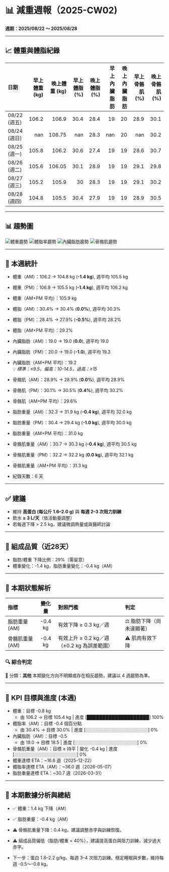 # 📊 減重週報（2025-CW02)

**週期：2025/08/22 ～ 2025/08/28**  

---

## 📈 體重與體脂紀錄

| 日期         |   早上體重 (kg) |   晚上體重 (kg) |   早上體脂 (%) |   晚上體脂 (%) |   早上內臟脂肪 |   晚上內臟脂肪 |   早上骨骼肌 (%) |   晚上骨骼肌 (%) |
|:-------------|----------------:|----------------:|---------------:|---------------:|---------------:|---------------:|-----------------:|-----------------:|
| 08/22 (週五) |           106.2 |          106.9  |           30.4 |           28.4 |             19 |             20 |             28.9 |             30.1 |
| 08/24 (週日) |           nan   |          106.75 |          nan   |           28.3 |            nan |             20 |            nan   |             30.2 |
| 08/25 (週一) |           105.8 |          106.2  |           30.6 |           27.4 |             19 |             19 |             28.6 |             30.7 |
| 08/26 (週二) |           105.6 |          106.05 |           30.1 |           28.9 |             19 |             19 |             29.1 |             29.8 |
| 08/27 (週三) |           105.2 |          105.9  |           30   |           28.3 |             19 |             19 |             29.1 |             30.2 |
| 08/28 (週四) |           104.8 |          105.5  |           30.4 |           27.9 |             19 |             19 |             28.9 |             30.5 |

---

## 📊 趨勢圖

![體重趨勢](2025-CW02_weight_trend.png)
![體脂率趨勢](2025-CW02_bodyfat_trend.png)
![內臟脂肪趨勢](2025-CW02_visceral_fat_trend.png)
![骨骼肌趨勢](2025-CW02_muscle_trend.png)

---

## 📌 本週統計

- 體重（AM）：106.2 → 104.8 kg  (**-1.4 kg**), 週平均 105.5 kg  
- 體重（PM）：106.9 → 105.5 kg  (**-1.4 kg**), 週平均 106.2 kg  
- 體重（AM+PM 平均）：105.9 kg  

- 體脂（AM）：30.4% → 30.4%  (**0.0%**), 週平均 30.3%  
- 體脂（PM）：28.4% → 27.9%  (**-0.5%**), 週平均 28.2%  
- 體脂（AM+PM 平均）：29.2%  

- 內臟脂肪（AM）：19.0 → 19.0  (**0.0**), 週平均 19.0  
- 內臟脂肪（PM）：20.0 → 19.0  (**-1.0**), 週平均 19.3  
- 內臟脂肪（AM+PM 平均）：19.2  
  💡 *標準：≤9.5，偏高：10-14.5，過高：≥15*  

- 骨骼肌（AM）：28.9% → 28.9%  (**0.0%**), 週平均 28.9%  
- 骨骼肌（PM）：30.1% → 30.5%  (**0.4%**), 週平均 30.2%  
- 骨骼肌（AM+PM 平均）：29.6%  

- 脂肪重量（AM）：32.3 → 31.9 kg  (**-0.4 kg**), 週平均 32.0 kg  
- 脂肪重量（PM）：30.4 → 29.4 kg  (**-1.0 kg**), 週平均 30.0 kg  
- 脂肪重量（AM+PM 平均）：31.0 kg  

- 骨骼肌重量（AM）：30.7 → 30.3 kg  (**-0.4 kg**), 週平均 30.5 kg  
- 骨骼肌重量（PM）：32.2 → 32.2 kg  (**0.0 kg**), 週平均 32.1 kg  
- 骨骼肌重量（AM+PM 平均）：31.3 kg  

- 紀錄天數：6 天

---

## ✅ 建議
- 維持 **高蛋白 (每公斤 1.6–2.0 g)** 與 **每週 2–3 次阻力訓練**  
- 飲水 **≥ 3 L/天**（依活動量調整）  
- 若每週下降 > 2.5 kg，建議微調熱量或與醫師討論  

---

## 🧪 組成品質（近28天）

- 脂肪/體重 下降比例：29%（需留意）  
- 體重變化：-1.4 kg，脂肪重量變化：-0.4 kg（AM）  

---


## 🧭 本期狀態解析

| 指標 | 變化量 | 對照門檻 | 判定 |
|:--|:--:|:--|:--|
| 脂肪重量 (AM) | -0.4 kg | 有效下降 ≥ 0.3 kg／週 | ⚖️ 脂肪下降（尚未達顯著） |
| 骨骼肌重量 (AM) | -0.4 kg | 有效上升 ≥ 0.2 kg／週（±0.2 kg 為誤差範圍） | ⚠️ 肌肉有效下降 |

### 🔍 綜合判定

🔵 分類：**其他**
本期變化方向不明顯或存在相反趨勢，建議以 4 週趨勢為準。


---

## 🎯 KPI 目標與進度 (本週)

- 體重：目標 -0.8 kg  
  - 由 106.2 → 目標 105.4 kg  | 進度 [████████████████████] 100%  
- 體脂率（AM）：目標 -0.4 個百分點  
  - 由 30.4% → 目標 30.0%  | 進度 [░░░░░░░░░░░░░░░░░░░░] 0%  
- 內臟脂肪（AM）：目標 -0.5  
  - 由 19.0 → 目標 18.5  | 進度 [░░░░░░░░░░░░░░░░░░░░] 0%  
- 骨骼肌重量（AM）：目標 ≥ 持平  | 變化 -0.4 kg  | 進度 [░░░░░░░░░░░░░░░░░░░░] 0%  
- 體重達標 ETA：~16.6 週（2025-12-22）  
- 體脂率達標 ETA（AM）：~36.0 週（2026-05-07）  
- 脂肪重量達標 ETA：~30.7 週（2026-03-31）  

---

## 🧠 本期數據分析與總結

- ✅ 體重：1.4 kg 下降（AM）
- ✅ 脂肪重量：-0.4 kg（AM）
- ⚠️ 骨骼肌重量下降：0.4 kg，建議調整赤字與訓練恢復。
- ⚠️ 組成品質偏低（脂肪/體重 < 40%），建議提高蛋白與阻力訓練，減少過大赤字。

- 下一步：蛋白 1.8–2.2 g/kg、每週 3–4 次阻力訓練、穩定睡眠與步數，維持每週 -0.5～-0.8 kg。
